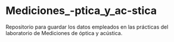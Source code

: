 # Mediciones_-ptica_y_ac-stica
Repositorio para guardar los datos empleados en las prácticas del laboratorio de Mediciones de óptica y acústica.
